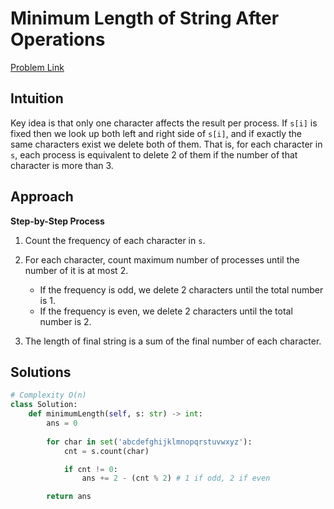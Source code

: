 **Minimum Length of String After Operations**
=
[Problem Link](https://leetcode.com/problems/minimum-length-of-string-after-operations/description)

## Intuition
Key idea is that only one character affects the result per process. If `s[i]` is fixed then we look up both left and
right side of `s[i]`, and if exactly the same characters exist we delete both of them.
That is, for each character in `s`, each process is equivalent to delete 2 of them if the number of that character is more than 3.

## Approach
**Step-by-Step Process**

1. Count the frequency of each character in `s`.
  
2. For each character, count maximum number of processes until the number of it is at most 2.
    - If the frequency is odd, we delete 2 characters until the total number is 1.
    - If the frequency is even, we delete 2 characters until the total number is 2.

3. The length of final string is a sum of the final number of each character.
  
## Solutions
```python
# Complexity O(n)
class Solution:
    def minimumLength(self, s: str) -> int:
        ans = 0
        
        for char in set('abcdefghijklmnopqrstuvwxyz'):
            cnt = s.count(char)

            if cnt != 0:
                ans += 2 - (cnt % 2) # 1 if odd, 2 if even

        return ans
```
